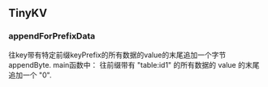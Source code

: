 ## TinyKV

### appendForPrefixData 

往key带有特定前缀keyPrefix的所有数据的value的末尾追加一个字节appendByte.
main函数中：
往前缀带有 "table:id1" 的所有数据的 value 的末尾追加一个 "0".